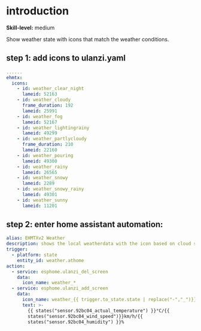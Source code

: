 # introduction

**Skill-level:** medium

Show weather state with icons that match the weather conditions.

## step 1: add icons to **ulanzi.yaml**

```yaml
......
ehmtx:
  icons:
    - id: weather_clear_night
      lameid: 52163
    - id: weather_cloudy
      frame_duration: 192
      lameid: 25991
    - id: weather_fog
      lameid: 52167
    - id: weather_lightingrainy
      lameid: 49299
    - id: weather_partlycloudy
      frame_duration: 210
      lameid: 22160
    - id: weather_pouring
      lameid: 49300
    - id: weather_rainy
      lameid: 26565
    - id: weather_snowy
      lameid: 2289
    - id: weather_snowy_rainy
      lameid: 49301
    - id: weather_sunny
      lameid: 11201

```

## step 2: enter **home assistant automation:**

```yaml
alias: EHMTXv2 Weather
description: shows the local weatherdata with the icon based on cloud service
trigger:
  - platform: state
    entity_id: weather.athome
action:
  - service: esphome.ulanzi_del_screen
    data:
      icon_name: weather_*
  - service: esphome.ulanzi_add_screen
    data:
      icon_name: weather_{{ trigger.to_state.state | replace("-","_")}}
      text: >-
        {{ states("sensor.92bc04_actual_temperature") }}°C/{{
        states("sensor.92bc04_wind_speed")}}km/h/{{
        states("sensor.92bc04_humidity") }}%
```
